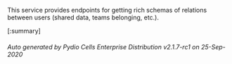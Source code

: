 






This service provides endpoints for getting rich schemas of relations between users (shared data, teams belonging, etc.).

[:summary]

###### Auto generated by Pydio Cells Enterprise Distribution v2.1.7-rc1 on 25-Sep-2020
